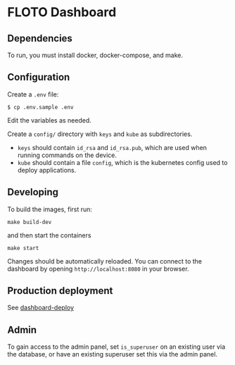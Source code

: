 # FLOTO Dashboard

## Dependencies

To run, you must install docker, docker-compose, and make.

## Configuration

Create a `.env` file:

`$ cp .env.sample .env`

Edit the variables as needed.

Create a `config/` directory with `keys` and `kube` as subdirectories. 

- `keys` should contain `id_rsa` and `id_rsa.pub`, which are used when running commands on the device.
- `kube` should contain a file `config`, which is the kubernetes config used to deploy applications.

## Developing

To build the images, first run:

`make build-dev`

and then start the containers

`make start`

Changes should be automatically reloaded. You can connect to the dashboard by
opening `http://localhost:8080` in your browser.

## Production deployment

See [dashboard-deploy](https://github.com/UChicago-FLOTO/dashboard-deploy)

## Admin

To gain access to the admin panel, set `is_superuser` on an existing user
via the database, or have an existing superuser set this via the admin panel.

